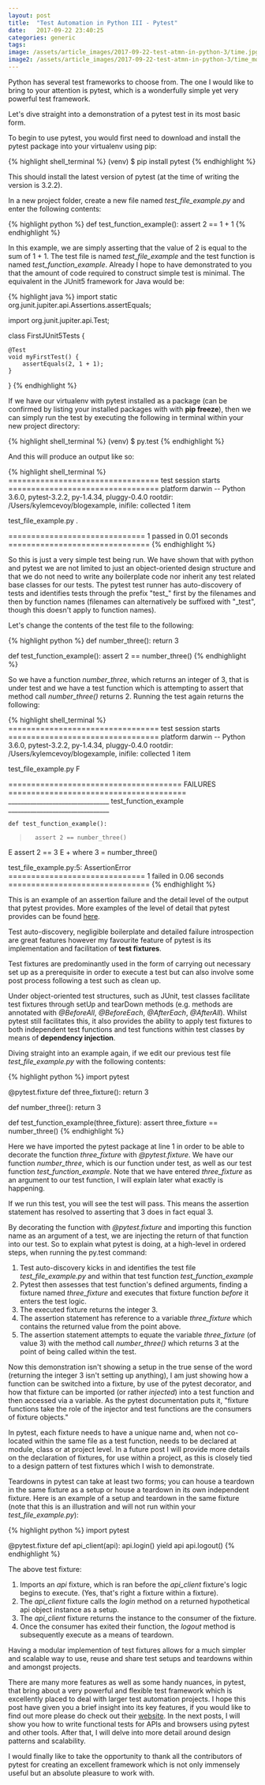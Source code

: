 ```yaml
---
layout: post
title:  "Test Automation in Python III - Pytest"
date:   2017-09-22 23:40:25
categories: generic
tags: 
image: /assets/article_images/2017-09-22-test-atmn-in-python-3/time.jpg
image2: /assets/article_images/2017-09-22-test-atmn-in-python-3/time_mobile.jpg
---
```


Python has several test frameworks to choose from. The one I would like to bring to your attention is pytest, which is a wonderfully simple yet very powerful test framework.

Let's dive straight into a demonstration of a pytest test in its most basic form.

To begin to use pytest, you would first need to download and install the pytest package into your virtualenv using pip:

{% highlight shell_terminal %}
(venv) $ pip install pytest
{% endhighlight %}

This should install the latest version of pytest (at the time of writing the version is 3.2.2).

In a new project folder, create a new file named *test_file_example.py* and enter the following contents:

{% highlight python %}
def test_function_example():
    assert 2 == 1 + 1
{% endhighlight %}

In this example, we are simply asserting that the value of 2 is equal to the sum of 1 + 1. The test file is named *test_file_example* and the test function is named *test_function_example*. Already I hope to have demonstrated to you that the amount of code required to construct simple test is minimal. The equivalent in the JUnit5 framework for Java would be:

{% highlight java %}
import static org.junit.jupiter.api.Assertions.assertEquals;

import org.junit.jupiter.api.Test;

class FirstJUnit5Tests {

    @Test
    void myFirstTest() {
        assertEquals(2, 1 + 1);
    }

}
{% endhighlight %}

If we have our virtualenv with pytest installed as a package (can be confirmed by listing your installed packages with with **pip freeze**), then we can simply run the test by executing the following in terminal within your new project directory:

{% highlight shell_terminal %}
(venv) $ py.test
{% endhighlight %}

And this will produce an output like so:

{% highlight shell_terminal %}
================================= test session starts =================================
platform darwin -- Python 3.6.0, pytest-3.2.2, py-1.4.34, pluggy-0.4.0
rootdir: /Users/kylemcevoy/blogexample, inifile:
collected 1 item

test_file_example.py .

============================== 1 passed in 0.01 seconds ===============================
{% endhighlight %}

So this is just a very simple test being run. We have shown that with python and pytest we are not limited to just an object-oriented design structure and that we do not need to write any boilerplate code nor inherit any test related base classes for our tests. The pytest test runner has auto-discovery of tests and identifies tests through the prefix "test_" first by the filenames and then by function names (filenames can alternatively be suffixed with "_test", though this doesn't apply to function names).

Let's change the contents of the test file to the following:

{% highlight python %}
def number_three():
    return 3

def test_function_example():
    assert 2 == number_three()
{% endhighlight %}

So we have a function *number_three*, which returns an integer of 3, that is under test and we have a test function which is attempting to assert that method call *number_three()* returns 2. Running the test again returns the following:

{% highlight shell_terminal %}
================================= test session starts =================================
platform darwin -- Python 3.6.0, pytest-3.2.2, py-1.4.34, pluggy-0.4.0
rootdir: /Users/kylemcevoy/blogexample, inifile:
collected 1 item

test_file_example.py F

====================================== FAILURES =======================================
________________________________ test_function_example ________________________________

    def test_function_example():
>       assert 2 == number_three()
E       assert 2 == 3
E        +  where 3 = number_three()

test_file_example.py:5: AssertionError
============================== 1 failed in 0.06 seconds ===============================
{% endhighlight %}

This is an example of an assertion failure and the detail level of the output that pytest provides. More examples of the level of detail that pytest provides can be found [here](https://docs.pytest.org/en/latest/example/reportingdemo.html#tbreportdemo).

Test auto-discovery, negligible boilerplate and detailed failure introspection are great features however my favourite feature of pytest is its implementation and facilitation of **test fixtures**. 

Test fixtures are predominantly used in the form of carrying out necessary set up as a prerequisite in order to execute a test but can also involve some post process following a test such as clean up.

Under object-oriented test structures, such as JUnit, test classes facilitate test fixtures through setUp and tearDown methods (e.g. methods are annotated with *@BeforeAll*, *@BeforeEach*, *@AfterEach*, *@AfterAll*). Whilst pytest still facilitates this, it also provides the ability to apply test fixtures to both independent test functions and test functions within test classes by means of **dependency injection**. 

Diving straight into an example again, if we edit our previous test file *test_file_example.py* with the following contents:

{% highlight python %}
import pytest

@pytest.fixture
def three_fixture():
    return 3

def number_three():
    return 3

def test_function_example(three_fixture):
    assert three_fixture == number_three()
{% endhighlight %}

Here we have imported the pytest package at line 1 in order to be able to decorate the function *three_fixture* with *@pytest.fixture*. We have our function *number_three*, which is our function under test, as well as our test function *test_function_example*. Note that we have entered *three_fixture* as an argument to our test function, I will explain later what exactly is happening.

If we run this test, you will see the test will pass. This means the assertion statement has resolved to asserting that 3 does in fact equal 3.

By decorating the function with *@pytest.fixture* and importing this function name as an argument of a test, we are injecting the return of that function into our test. So to explain what pytest is doing, at a high-level in ordered steps, when running the py.test command:

1. Test auto-discovery kicks in and identifies the test file *test_file_example.py* and within that test function *test_function_example*
2. Pytest then assesses that test function's defined arguments, finding a fixture named *three_fixture* and executes that fixture function *before* it enters the test logic.
3. The executed fixture returns the integer 3.
4. The assertion statement has reference to a variable *three_fixture* which contains the returned value from the point above.
5. The assertion statement attempts to equate the variable *three_fixture* (of value 3) with the method call *number_three()* which returns 3 at the point of being called within the test.

Now this demonstration isn't showing a setup in the true sense of the word (returning the integer 3 isn't setting up anything), I am just showing how a function can be switched into a fixture, by use of the pytest decorator, and how that fixture can be imported (or rather *injected*) into a test function and then accessed via a variable. As the pytest documentation puts it, "fixture functions take the role of the injector and test functions are the consumers of fixture objects."

In pytest, each fixture needs to have a unique name and, when not co-located within the same file as a test function, needs to be declared at module, class or at project level. In a future post I will provide more details on the declaration of fixtures, for use within a project, as this is closely tied to a design pattern of test fixtures which I wish to demonstrate.

Teardowns in pytest can take at least two forms; you can house a teardown in the same fixture as a setup or house a teardown in its own independent fixture. Here is an example of a setup and teardown in the same fixture (note that this is an illustration and will not run within your *test_file_example.py*):


{% highlight python %}
import pytest

@pytest.fixture
def api_client(api):
    api.login()
    yield api
    api.logout()
{% endhighlight %}

The above test fixture:

1. Imports an *api* fixture, which is ran before the *api_client* fixture's logic begins to execute. (Yes, that's right a fixture within a fixture).
2. The *api_client* fixture calls the *login* method on a returned hypothetical api object instance as a setup.
3. The *api_client* fixture returns the instance to the consumer of the fixture.
4. Once the consumer has exited their function, the *logout* method is subsequently execute as a means of teardown.

Having a modular implemention of test fixtures allows for a much simpler and scalable way to use, reuse and share test setups and teardowns within and amongst projects.

There are many more features as well as some handy nuances, in pytest, that bring about a very powerful and flexible test framework which is excellently placed to deal with larger test automation projects. I hope this post have given you a brief insight into its key features, if you would like to find out more please do check out their [website](https://docs.pytest.org/en/latest/). In the next posts, I will show you how to write functional tests for APIs and browsers using pytest and other tools. After that, I will delve into more detail around design patterns and scalability.

I would finally like to take the opportunity to thank all the contributors of pytest for creating an excellent framework which is not only immensely useful but an absolute pleasure to work with.
